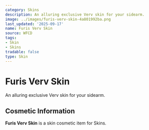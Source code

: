 ```yaml
---
category: Skins
description: An alluring exclusive Verv skin for your sidearm.
image: ../images/furis-verv-skin-4a801992ba.png
last_updated: '2025-09-17'
name: Furis Verv Skin
source: WFCD
tags:
- Skin
- Skins
tradable: false
type: Skin
---
```


# Furis Verv Skin

An alluring exclusive Verv skin for your sidearm.

## Cosmetic Information

**Furis Verv Skin** is a skin cosmetic item for Skins.

